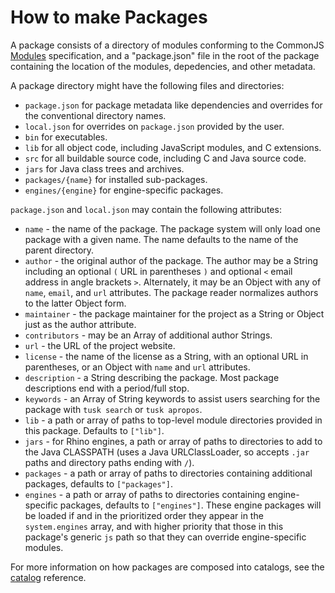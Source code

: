 
How to make Packages
====================

A package consists of a directory of modules conforming to the CommonJS [Modules](http://wiki.commonjs.org/wiki/Modules/1.1) specification, and a "package.json" file in the root of the package containing the location of the modules, depedencies, and other metadata.

A package directory might have the following files and directories:

* `package.json` for package metadata like dependencies and overrides for the conventional directory names.
* `local.json` for overrides on `package.json` provided by the user.
* `bin` for executables.
* `lib` for all object code, including JavaScript modules, and C extensions.
* `src` for all buildable source code, including C and Java source code.
* `jars` for Java class trees and archives.
* `packages/{name}` for installed sub-packages.
* `engines/{engine}` for engine-specific packages.

`package.json` and `local.json` may contain the following attributes:

* `name` - the name of the package.  The package system will only load one package with a given name.  The name defaults to the name of the parent directory.
* `author` - the original author of the package.  The author may be a String including an optional `(` URL in parentheses `)` and optional `<` email address in angle brackets `>`.  Alternately, it may be an Object with any of `name`, `email`, and `url` attributes.  The package reader normalizes authors to the latter Object form.
* `maintainer` - the package maintainer for the project as a String or Object just as the author attribute.
* `contributors` - may be an Array of additional author Strings.
* `url` - the URL of the project website.
* `license` - the name of the license as a String, with an optional URL in parentheses, or an Object with `name` and `url` attributes.
* `description` - a String describing the package.  Most package descriptions end with a period/full stop.
* `keywords` - an Array of String keywords to assist users searching for the package with `tusk search` or `tusk apropos`.
* `lib` - a path or array of paths to top-level module directories provided in this package.  Defaults to `["lib"]`.
* `jars` - for Rhino engines, a path or array of paths to directories to add to the Java CLASSPATH (uses a Java URLClassLoader, so accepts `.jar` paths and directory paths ending with `/`).
* `packages` - a path or array of paths to directories containing additional packages, defaults to `["packages"]`.
* `engines` - a path or array of paths to directories containing engine-specific packages, defaults to `["engines"]`.  These engine packages will be loaded if and in the prioritized order they appear in the `system.engines` array, and with higher priority that those in this package's generic `js` path so that they can override engine-specific modules.

For more information on how packages are composed into catalogs, see the [catalog](catalog.md) reference.

